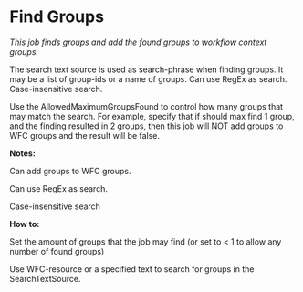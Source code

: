 # Find Groups #

*This job finds groups and add the found groups to workflow context groups.*

The search text source is used as search-phrase when finding groups. It may be a list of group-ids or a name of groups. Can use RegEx as search. Case-insensitive search.

Use the AllowedMaximumGroupsFound to control how many groups that may match the search. For example, specify that if should max find 1 group, and the finding resulted in 2 groups, then this job will NOT add groups to WFC groups and the result will be false.

**Notes:**

Can add groups to WFC groups.

Can use RegEx as search.

Case-insensitive search


**How to:**

Set the amount of groups that the job may find (or set to < 1 to allow any number of found groups)

Use WFC-resource or a specified text to search for groups in the SearchTextSource.
